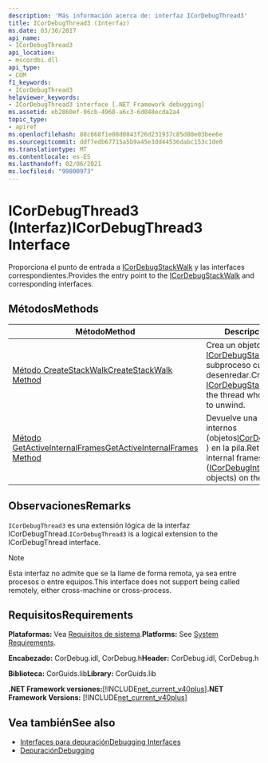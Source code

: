 ```yaml
---
description: 'Más información acerca de: interfaz ICorDebugThread3'
title: ICorDebugThread3 (Interfaz)
ms.date: 03/30/2017
api_name:
- ICorDebugThread3
api_location:
- mscordbi.dll
api_type:
- COM
f1_keywords:
- ICorDebugThread3
helpviewer_keywords:
- ICorDebugThread3 interface [.NET Framework debugging]
ms.assetid: eb2860ef-06cb-4968-a6c3-6d048ecda2a4
topic_type:
- apiref
ms.openlocfilehash: 88c668f1e08d0843f26d231937c85d80e03bee6e
ms.sourcegitcommit: ddf7edb67715a5b9a45e3dd44536dabc153c1de0
ms.translationtype: MT
ms.contentlocale: es-ES
ms.lasthandoff: 02/06/2021
ms.locfileid: "99800973"
---
```

# <a name="icordebugthread3-interface"></a><span data-ttu-id="1f561-103">ICorDebugThread3 (Interfaz)</span><span class="sxs-lookup"><span data-stu-id="1f561-103">ICorDebugThread3 Interface</span></span>

<span data-ttu-id="1f561-104">Proporciona el punto de entrada a [ICorDebugStackWalk](icordebugstackwalk-interface.md) y las interfaces correspondientes.</span><span class="sxs-lookup"><span data-stu-id="1f561-104">Provides the entry point to the [ICorDebugStackWalk](icordebugstackwalk-interface.md) and corresponding interfaces.</span></span>  
  
## <a name="methods"></a><span data-ttu-id="1f561-105">Métodos</span><span class="sxs-lookup"><span data-stu-id="1f561-105">Methods</span></span>  
  
|<span data-ttu-id="1f561-106">Método</span><span class="sxs-lookup"><span data-stu-id="1f561-106">Method</span></span>|<span data-ttu-id="1f561-107">Descripción</span><span class="sxs-lookup"><span data-stu-id="1f561-107">Description</span></span>|  
|------------|-----------------|  
|[<span data-ttu-id="1f561-108">Método CreateStackWalk</span><span class="sxs-lookup"><span data-stu-id="1f561-108">CreateStackWalk Method</span></span>](icordebugthread3-createstackwalk-method.md)|<span data-ttu-id="1f561-109">Crea un objeto [ICorDebugStackWalk](icordebugstackwalk-interface.md) para el subproceso cuya pila desea desenredar.</span><span class="sxs-lookup"><span data-stu-id="1f561-109">Creates an [ICorDebugStackWalk](icordebugstackwalk-interface.md) object for the thread whose stack you want to unwind.</span></span>|  
|[<span data-ttu-id="1f561-110">Método GetActiveInternalFrames</span><span class="sxs-lookup"><span data-stu-id="1f561-110">GetActiveInternalFrames Method</span></span>](icordebugthread3-getactiveinternalframes-method.md)|<span data-ttu-id="1f561-111">Devuelve una matriz de Marcos internos (objetos[ICorDebugInternalFrame2](icordebuginternalframe2-interface.md) ) en la pila.</span><span class="sxs-lookup"><span data-stu-id="1f561-111">Returns an array of internal frames ([ICorDebugInternalFrame2](icordebuginternalframe2-interface.md) objects) on the stack.</span></span>|  
  
## <a name="remarks"></a><span data-ttu-id="1f561-112">Observaciones</span><span class="sxs-lookup"><span data-stu-id="1f561-112">Remarks</span></span>  

 <span data-ttu-id="1f561-113">`ICorDebugThread3` es una extensión lógica de la interfaz ICorDebugThread.</span><span class="sxs-lookup"><span data-stu-id="1f561-113">`ICorDebugThread3` is a logical extension to the ICorDebugThread interface.</span></span>  
  
> [!NOTE]
> <span data-ttu-id="1f561-114">Esta interfaz no admite que se la llame de forma remota, ya sea entre procesos o entre equipos.</span><span class="sxs-lookup"><span data-stu-id="1f561-114">This interface does not support being called remotely, either cross-machine or cross-process.</span></span>  
  
## <a name="requirements"></a><span data-ttu-id="1f561-115">Requisitos</span><span class="sxs-lookup"><span data-stu-id="1f561-115">Requirements</span></span>  

 <span data-ttu-id="1f561-116">**Plataformas:** Vea [Requisitos de sistema](../../get-started/system-requirements.md).</span><span class="sxs-lookup"><span data-stu-id="1f561-116">**Platforms:** See [System Requirements](../../get-started/system-requirements.md).</span></span>  
  
 <span data-ttu-id="1f561-117">**Encabezado:** CorDebug.idl, CorDebug.h</span><span class="sxs-lookup"><span data-stu-id="1f561-117">**Header:** CorDebug.idl, CorDebug.h</span></span>  
  
 <span data-ttu-id="1f561-118">**Biblioteca:** CorGuids.lib</span><span class="sxs-lookup"><span data-stu-id="1f561-118">**Library:** CorGuids.lib</span></span>  
  
 <span data-ttu-id="1f561-119">**.NET Framework versiones:**[!INCLUDE[net_current_v40plus](../../../../includes/net-current-v40plus-md.md)]</span><span class="sxs-lookup"><span data-stu-id="1f561-119">**.NET Framework Versions:** [!INCLUDE[net_current_v40plus](../../../../includes/net-current-v40plus-md.md)]</span></span>  
  
## <a name="see-also"></a><span data-ttu-id="1f561-120">Vea también</span><span class="sxs-lookup"><span data-stu-id="1f561-120">See also</span></span>

- [<span data-ttu-id="1f561-121">Interfaces para depuración</span><span class="sxs-lookup"><span data-stu-id="1f561-121">Debugging Interfaces</span></span>](debugging-interfaces.md)
- [<span data-ttu-id="1f561-122">Depuración</span><span class="sxs-lookup"><span data-stu-id="1f561-122">Debugging</span></span>](index.md)
